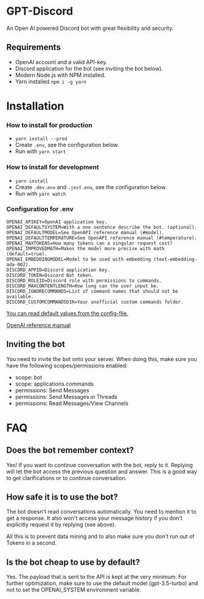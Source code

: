# GPT-Discord

An Open AI powered Discord bot with great flexibility and security.

## Requirements

- OpenAI account and a valid API-key.
- Discord application for the bot (see inviting the bot below).
- Modern Node.js with NPM installed.
- Yarn installed `npm i -g yarn`

# Installation

### How to install for production

- `yarn install --prod`
- Create `.env`, see the configuration below.
- Run with `yarn start`

### How to install for development

- `yarn install`
- Create `.dev.env` and `.jest.env`, see the configuration below.
- Run with `yarn watch`

### Configuration for .env

```
OPENAI_APIKEY=OpenAI application key.
OPENAI_DEFAULTSYSTEM=With a one sentence describe the bot. (optional).
OPENAI_DEFAULTMODEL=See OpenAPI reference manual (#model).
OPENAI_DEFAULTTEMPERATURE=See OpenAPI reference manual (#temperature).
OPENAI_MAXTOKENS=How many tokens can a singular request cost?
OPENAI_IMPROVEDMATH=Makes the model more precise with math (default=true).
OPENAI_EMBEDDINGMODEL=Model to be used with embedding (text-embedding-ada-002).
DISCORD_APPID=Discord application key.
DISCORD_TOKEN=Discord Bot token.
DISCORD_ROLEID=Discord role with permissions to commands.
DISCORD_MAXCONTENTLENGTH=How long can the user input be.
DISCORD_IGNORECOMMANDS=List of command names that should not be available.
DISCORD_CUSTOMCOMMANDSDIR=Your unofficial custom commands folder.
```

[You can read default values from the config-file.](https://github.com/ahoys/gpt-discord/blob/main/src/config.ts)

[OpenAI reference manual](https://platform.openai.com/docs/api-reference/completions/create)

## Inviting the bot

You need to invite the bot onto your server. When doing this, make sure you have the following scopes/permissions enabled:

- scope: bot
- scope: applications.commands
- permissions: Send Messages
- permissions: Send Messages in Threads
- permissions: Read Messages/View Channels

# FAQ

## Does the bot remember context?

Yes! If you want to continue conversation with the bot, reply to it. Replying will let the bot access the previous question and answer. This is a good way to get clarifications or to continue conversation.

## How safe it is to use the bot?

The bot doesn't read conversations automatically. You need to mention it to get a response. It also won't access your message history if you don't explicitly request it by replying (see above).

All this is to prevent data mining and to also make sure you don't run out of Tokens in a second.

## Is the bot cheap to use by default?

Yes. The payload that is sent to the API is kept at the very minimum. For further optimization, make sure to use the default model (gpt-3.5-turbo) and not to set the OPENAI_SYSTEM environment variable.
